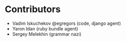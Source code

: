 # Contributors

* Vadim Iskuchekov @egregors (code, django agent)
* Yaron Idan (ruby bundle agent)
* Sergey Melekhin (grammar nazi)

